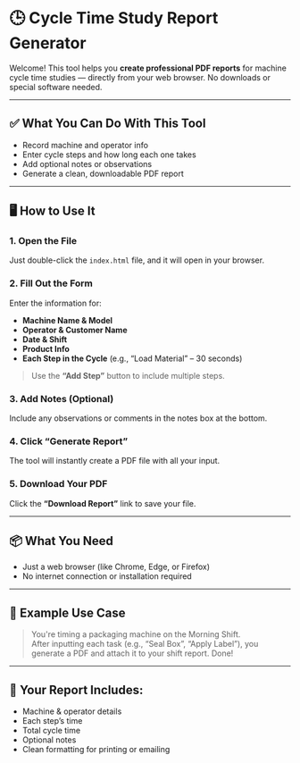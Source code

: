 # 🕒 Cycle Time Study Report Generator

Welcome! This tool helps you **create professional PDF reports** for machine cycle time studies — directly from your web browser. No downloads or special software needed.

---

## ✅ What You Can Do With This Tool

- Record machine and operator info  
- Enter cycle steps and how long each one takes  
- Add optional notes or observations  
- Generate a clean, downloadable PDF report  

---

## 🖥 How to Use It

### 1. Open the File
Just double-click the `index.html` file, and it will open in your browser.

### 2. Fill Out the Form
Enter the information for:
- **Machine Name & Model**
- **Operator & Customer Name**
- **Date & Shift**
- **Product Info**
- **Each Step in the Cycle** (e.g., “Load Material” – 30 seconds)

> Use the **“Add Step”** button to include multiple steps.

### 3. Add Notes (Optional)
Include any observations or comments in the notes box at the bottom.

### 4. Click “Generate Report”
The tool will instantly create a PDF file with all your input.

### 5. Download Your PDF
Click the **“Download Report”** link to save your file.

---

## 📦 What You Need

- Just a web browser (like Chrome, Edge, or Firefox)  
- No internet connection or installation required

---

## 📝 Example Use Case

> You're timing a packaging machine on the Morning Shift.  
> After inputting each task (e.g., “Seal Box”, “Apply Label”), you generate a PDF and attach it to your shift report. Done!

---

## 📄 Your Report Includes:

- Machine & operator details  
- Each step’s time  
- Total cycle time  
- Optional notes  
- Clean formatting for printing or emailing  
